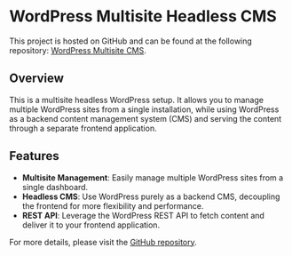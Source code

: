 # WordPress Multisite Headless CMS

This project is hosted on GitHub and can be found at the following repository: [WordPress Multisite CMS](https://github.com/barrytickle/wordpress-multisite-cms).

## Overview

This is a multisite headless WordPress setup. It allows you to manage multiple WordPress sites from a single installation, while using WordPress as a backend content management system (CMS) and serving the content through a separate frontend application.

## Features

- **Multisite Management**: Easily manage multiple WordPress sites from a single dashboard.
- **Headless CMS**: Use WordPress purely as a backend CMS, decoupling the frontend for more flexibility and performance.
- **REST API**: Leverage the WordPress REST API to fetch content and deliver it to your frontend application.

For more details, please visit the [GitHub repository](https://github.com/barrytickle/wordpress-multisite-cms).
